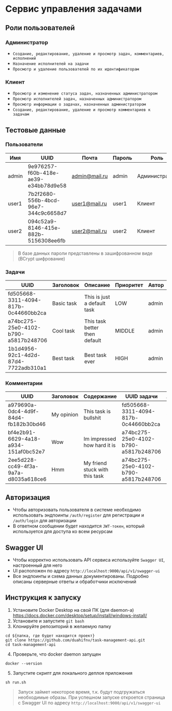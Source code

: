# Сервис управления задачами
## Роли пользователей
### Администратор
- `Создание, редактирование, удаление и просмотр задач, комментариев, исполнений`
- `Назначение исполнителей на задачи`
- `Просмотр и удаление пользователей по их идентификаторам`
### Клиент
- `Просмотр и изменение статуса задач, назначенных администратором`
- `Просмотр исполнителей задач, назначенных администратором`
- `Просмотр информации о задачах, назначенных администратором`
- `Создание, редактирование, удаление и просмотр комментариев к задачам`
## Тестовые данные
### Пользователи
| Имя   | UUID                                 | Почта         | Пароль | Роль          | Имя   | Фамилия |
|-------|--------------------------------------|---------------|--------|---------------|-------|---------|
| admin | 9e976257-f60b-418e-ae39-e34bb78d9e58 | admin@mail.ru | admin  | Администратор | Admin | Adminov |
| user1 | 7b2f2680-556b-4bcd-96e7-344c9c6658d7 | user1@mail.ru | user1  | Клиент        | Jane  | Doe     |
| user2 | 094c52a9-8146-415e-882b-5156308ee6fb | user2@mail.ru | user2  | Клиент        | Max   | Toy     |
> В базе данных пароли представлены в зашифрованном виде (BCrypt шифрование)
### Задачи
| UUID                                 | Заголовок  | Описание                      | Приоритет | Автор | Исполнители  |
|--------------------------------------|------------|-------------------------------|-----------|-------|--------------|
| fd505668-3311-4094-817b-0c44660bb2ca | Basic task | This is just a default task   | LOW       | admin | user1        |
| a74bc275-25e0-4102-b790-a5817b248706 | Cool task  | This task better then default | MIDDLE    | admin | user1, user2 |
| 1b1d4956-92c1-4d2d-87d4-7722adb310a1 | Best task  | Best task ever                | HIGH      | admin | user1, user2 |
### Комментарии
| UUID                                 | Заголовок  | Содержание                     | UUID задачи                          | Автор |
|--------------------------------------|------------|--------------------------------|--------------------------------------|-------|
| a979690a-0dc4-4d9f-84d4-fb182b30bd46 | My opinion | This task is bullshit          | fd505668-3311-4094-817b-0c44660bb2ca | user1 |
| bf4e2b91-6629-4a18-a934-151af0bc52e7 | Wow        | Im impressed how hard it is    | a74bc275-25e0-4102-b790-a5817b248706 | user2 |
| 2ee5d228-cc49-4f3a-9a7a-d8035a618ce6 | Hmm        | My friend stuck with this task | a74bc275-25e0-4102-b790-a5817b248706 | user1 |
## Авторизация
- Чтобы авторизовать пользователя в системе необходимо использовать эндпоинты `/auth/register` для регистрации и `/auth/login` для авторизации
- В ответном сообщении будет находится `JWT-токен`, который используется для доступа ко всем ресурсам
## Swagger UI
- Чтобы корректно использовать API сервиса используйте `Swagger UI`, настроенный для него
- UI расположен по адресу `http://localhost:9000/api/v1/swagger-ui`
- Все эндпоинты и схема данных документированы. Подробно описаны серверные ответы и обработчики исключений
## Инструкция к запуску

1. Установите Docker Desktop на свой ПК (для daemon-а) https://docs.docker.com/desktop/setup/install/windows-install/
2. Установите и запустите `git bash`
3. Клонируйте репозиторий в желаемую папку

```shell
cd ${папка, где будет находится проект}
git clone https://github.com/duahifnv/task-management-api.git
cd task-management-api
```

4. Проверьте, что docker daemon запущен

```shell
docker --version
```

5. Запустите скрипт для локального деплоя приложения

```shell
sh run.sh
```

>Запуск займет некоторое время, т.к. будут подгружаться необходимые образы. 
> При успешном запуске откроется страница с Swagger UI по адресу `http://localhost:9000/api/v1/swagger-ui`
